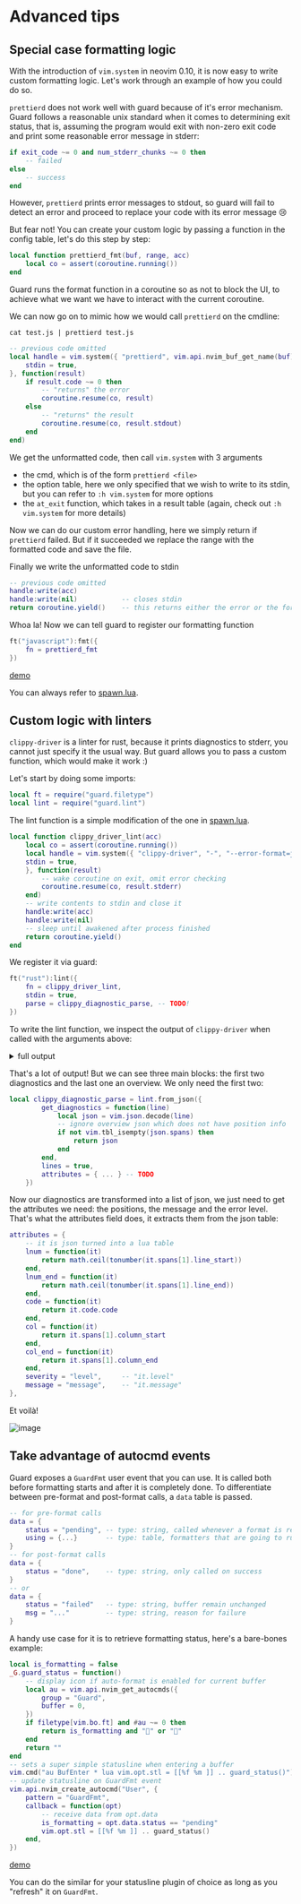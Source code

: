 # Advanced tips

## Special case formatting logic

With the introduction of `vim.system` in neovim 0.10, it is now easy to write custom formatting logic. Let's work through an example of how you could do so.

`prettierd` does not work well with guard because of it's error mechanism. Guard follows a reasonable unix standard when it comes to determining exit status, that is, assuming the program would exit with non-zero exit code and print some reasonable error message in stderr:

```lua
if exit_code ~= 0 and num_stderr_chunks ~= 0 then
    -- failed
else
    -- success
end
```

However, `prettierd` prints error messages to stdout, so guard will fail to detect an error and proceed to replace your code with its error message :cry:

But fear not! You can create your custom logic by passing a function in the config table, let's do this step by step:

```lua
local function prettierd_fmt(buf, range, acc)
    local co = assert(coroutine.running())
end
```

Guard runs the format function in a coroutine so as not to block the UI, to achieve what we want we have to interact with the current coroutine.

We can now go on to mimic how we would call `prettierd` on the cmdline:

```
cat test.js | prettierd test.js
```

```lua
-- previous code omitted
local handle = vim.system({ "prettierd", vim.api.nvim_buf_get_name(buf) }, {
	stdin = true,
}, function(result)
	if result.code ~= 0 then
		-- "returns" the error
		coroutine.resume(co, result)
	else
		-- "returns" the result
		coroutine.resume(co, result.stdout)
	end
end)
```

We get the unformatted code, then call `vim.system` with 3 arguments

- the cmd, which is of the form `prettierd <file>`
- the option table, here we only specified that we wish to write to its stdin, but you can refer to `:h vim.system` for more options
- the `at_exit` function, which takes in a result table (again, check out `:h vim.system` for more details)

Now we can do our custom error handling, here we simply return if `prettierd` failed. But if it succeeded we replace the range with the formatted code and save the file.

Finally we write the unformatted code to stdin

```lua
-- previous code omitted
handle:write(acc)
handle:write(nil)           -- closes stdin
return coroutine.yield()    -- this returns either the error or the formatted code we returned earlier
```

Whoa la! Now we can tell guard to register our formatting function

```lua
ft("javascript"):fmt({
    fn = prettierd_fmt
})
```

[demo](https://github.com/xiaoshihou514/guard.nvim/assets/108414369/56dd35d4-8bf6-445a-adfd-8786fb461021)

You can always refer to [spawn.lua](https://github.com/nvimdev/guard.nvim/blob/main/lua/guard/spawn.lua).

## Custom logic with linters

`clippy-driver` is a linter for rust, because it prints diagnostics to stderr, you cannot just specify it the usual way. But guard allows you to pass a custom function, which would make it work :)

Let's start by doing some imports:

```lua
local ft = require("guard.filetype")
local lint = require("guard.lint")
```

The lint function is a simple modification of the one in [spawn.lua](https://github.com/nvimdev/guard.nvim/blob/main/lua/guard/spawn.lua).

```lua
local function clippy_driver_lint(acc)
    local co = assert(coroutine.running())
    local handle = vim.system({ "clippy-driver", "-", "--error-format=json", "--edition=2021" }, {
    stdin = true,
    }, function(result)
        -- wake coroutine on exit, omit error checking
        coroutine.resume(co, result.stderr)
    end)
    -- write contents to stdin and close it
    handle:write(acc)
    handle:write(nil)
    -- sleep until awakened after process finished
    return coroutine.yield()
end
```

We register it via guard:

```lua
ft("rust"):lint({
    fn = clippy_driver_lint,
    stdin = true,
    parse = clippy_diagnostic_parse, -- TODO!
})
```

To write the lint function, we inspect the output of `clippy-driver` when called with the arguments above:

<details>
<summary>full output</summary>

```
❯ cat test.rs
fn main() {
    let _ = 'a' .. 'z';
    if 42 > i32::MAX {}
}
❯ cat test.rs | clippy-driver - --error-format=json --edition=2021
{"$message_type":"diagnostic","message":"almost complete ascii range","code":{"code":"clippy::almost_complete_range","explanation":null},"level":"warning","spans":[{"file_name":"<anon>","byte_start":24,"byte_end":34,"line_start":2,"line_end":2,"column_start":13,"column_end":23,"is_primary":true,"text":[{"text":"    let _ = 'a' .. 'z';","highlight_start":13,"highlight_end":23}],"label":null,"suggested_replacement":null,"suggestion_applicability":null,"expansion":null}],"children":[{"message":"for further information visit https://rust-lang.github.io/rust-clippy/master/index.html#almost_complete_range","code":null,"level":"help","spans":[],"children":[],"rendered":null},{"message":"`#[warn(clippy::almost_complete_range)]` on by default","code":null,"level":"note","spans":[],"children":[],"rendered":null},{"message":"use an inclusive range","code":null,"level":"help","spans":[{"file_name":"<anon>","byte_start":28,"byte_end":30,"line_start":2,"line_end":2,"column_start":17,"column_end":19,"is_primary":true,"text":[{"text":"    let _ = 'a' .. 'z';","highlight_start":17,"highlight_end":19}],"label":null,"suggested_replacement":"..=","suggestion_applicability":"MaybeIncorrect","expansion":null}],"children":[],"rendered":null}],"rendered":"warning: almost complete ascii range\n --> <anon>:2:13\n  |\n2 |     let _ = 'a' .. 'z';\n  |             ^^^^--^^^^\n  |                 |\n  |                 help: use an inclusive range: `..=`\n  |\n  = help: for further information visit https://rust-lang.github.io/rust-clippy/master/index.html#almost_complete_range\n  = note: `#[warn(clippy::almost_complete_range)]` on by default\n\n"}
{"$message_type":"diagnostic","message":"this comparison involving the minimum or maximum element for this type contains a case that is always true or always false","code":{"code":"clippy::absurd_extreme_comparisons","explanation":null},"level":"error","spans":[{"file_name":"<anon>","byte_start":43,"byte_end":56,"line_start":3,"line_end":3,"column_start":8,"column_end":21,"is_primary":true,"text":[{"text":"    if 42 > i32::MAX {}","highlight_start":8,"highlight_end":21}],"label":null,"suggested_replacement":null,"suggestion_applicability":null,"expansion":null}],"children":[{"message":"because `i32::MAX` is the maximum value for this type, this comparison is always false","code":null,"level":"help","spans":[],"children":[],"rendered":null},{"message":"for further information visit https://rust-lang.github.io/rust-clippy/master/index.html#absurd_extreme_comparisons","code":null,"level":"help","spans":[],"children":[],"rendered":null},{"message":"`#[deny(clippy::absurd_extreme_comparisons)]` on by default","code":null,"level":"note","spans":[],"children":[],"rendered":null}],"rendered":"error: this comparison involving the minimum or maximum element for this type contains a case that is always true or always false\n --> <anon>:3:8\n  |\n3 |     if 42 > i32::MAX {}\n  |        ^^^^^^^^^^^^^\n  |\n  = help: because `i32::MAX` is the maximum value for this type, this comparison is always false\n  = help: for further information visit https://rust-lang.github.io/rust-clippy/master/index.html#absurd_extreme_comparisons\n  = note: `#[deny(clippy::absurd_extreme_comparisons)]` on by default\n\n"}
{"$message_type":"diagnostic","message":"aborting due to 1 previous error; 1 warning emitted","code":null,"level":"error","spans":[],"children":[],"rendered":"error: aborting due to 1 previous error; 1 warning emitted\n\n"}
```

</details>

That's a lot of output! But we can see three main blocks: the first two diagnostics and the last one an overview. We only need the first two:

```lua
local clippy_diagnostic_parse = lint.from_json({
		get_diagnostics = function(line)
			local json = vim.json.decode(line)
            -- ignore overview json which does not have position info
			if not vim.tbl_isempty(json.spans) then
				return json
			end
		end,
        lines = true,
		attributes = { ... } -- TODO
    })
```

Now our diagnostics are transformed into a list of json, we just need to get the attributes we need: the positions, the message and the error level. That's what the attributes field does, it extracts them from the json table:

```lua
attributes = {
    -- it is json turned into a lua table
    lnum = function(it)
        return math.ceil(tonumber(it.spans[1].line_start))
    end,
    lnum_end = function(it)
        return math.ceil(tonumber(it.spans[1].line_end))
    end,
    code = function(it)
        return it.code.code
    end,
    col = function(it)
        return it.spans[1].column_start
    end,
    col_end = function(it)
        return it.spans[1].column_end
    end,
    severity = "level",     -- "it.level"
    message = "message",    -- "it.message"
},
```

Et voilà!

![image](https://github.com/xiaoshihou514/guard.nvim/assets/108414369/f9137b5a-ae69-494f-9f5b-b6044ae63c86)

## Take advantage of autocmd events

Guard exposes a `GuardFmt` user event that you can use. It is called both before formatting starts and after it is completely done. To differentiate between pre-format and post-format calls, a `data` table is passed.

```lua
-- for pre-format calls
data = {
    status = "pending", -- type: string, called whenever a format is requested
    using = {...}       -- type: table, formatters that are going to run
}
-- for post-format calls
data = {
    status = "done",    -- type: string, only called on success
}
-- or
data = {
    status = "failed"   -- type: string, buffer remain unchanged
    msg = "..."         -- type: string, reason for failure
}
```

A handy use case for it is to retrieve formatting status, here's a bare-bones example:

```lua
local is_formatting = false
_G.guard_status = function()
    -- display icon if auto-format is enabled for current buffer
    local au = vim.api.nvim_get_autocmds({
        group = "Guard",
        buffer = 0,
    })
    if filetype[vim.bo.ft] and #au ~= 0 then
        return is_formatting and "" or ""
    end
    return ""
end
-- sets a super simple statusline when entering a buffer
vim.cmd("au BufEnter * lua vim.opt.stl = [[%f %m ]] .. guard_status()")
-- update statusline on GuardFmt event
vim.api.nvim_create_autocmd("User", {
    pattern = "GuardFmt",
    callback = function(opt)
        -- receive data from opt.data
        is_formatting = opt.data.status == "pending"
        vim.opt.stl = [[%f %m ]] .. guard_status()
    end,
})
```

[demo](https://github.com/xiaoshihou514/guard.nvim/assets/108414369/339ff4ff-288c-49e4-8ab1-789a6175d201)

You can do the similar for your statusline plugin of choice as long as you "refresh" it on `GuardFmt`.
